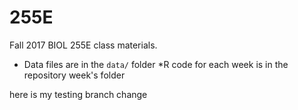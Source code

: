 # 255E

Fall 2017 BIOL 255E class materials. 

 * Data files are in the `data/` folder
 *R code for each week is in the repository week's folder


here is my testing branch change